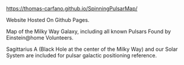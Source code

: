 https://thomas-carfano.github.io/SpinningPulsarMap/

Website Hosted On Github Pages. 

Map of the Milky Way Galaxy, including all known Pulsars Found by Einstein@home Volunteers.

Sagittarius A (Black Hole at the center of the Milky Way) and our Solar System are included for pulsar galactic positioning reference.
